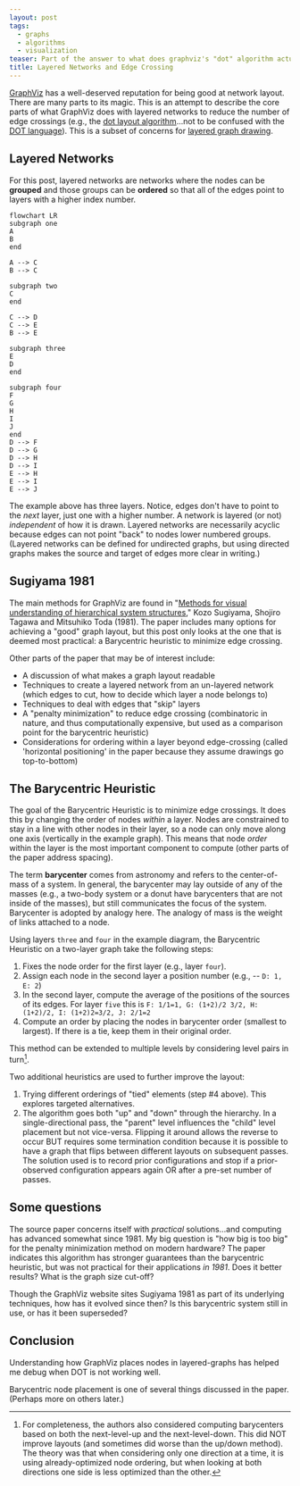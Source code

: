 ```yaml
---
layout: post
tags:
  - graphs
  - algorithms
  - visualization
teaser: Part of the answer to what does graphviz's "dot" algorithm actually do?
title: Layered Networks and Edge Crossing
---
```



[GraphViz](https://graphviz.org/) has a well-deserved reputation for being good at network layout.  There are many parts to its magic.  This is an attempt to describe the core parts of what GraphViz does with layered networks to reduce the number of edge crossings (e.g., the [dot layout algorithm](https://graphviz.org/docs/layouts/dot/)...not to be confused with the [DOT language](https://graphviz.org/doc/info/lang.html)).  This is a subset of concerns for [layered graph drawing](https://en.wikipedia.org/wiki/Layered_graph_drawing).

## Layered Networks
For this post, layered networks are networks where the nodes can be **grouped** and those groups can be **ordered** so that all of the edges point to layers with a higher index number. 

```mermaid
flowchart LR
subgraph one
A
B
end

A --> C
B --> C

subgraph two
C
end

C --> D
C --> E
B --> E

subgraph three
E
D
end

subgraph four
F
G
H
I
J
end
D --> F
D --> G
D --> H
D --> I
E --> H
E --> I
E --> J

```

The example above has three layers. Notice, edges don't have to point to the *next* layer, just one with a higher number.  A network is layered (or not) *independent* of how it is drawn. Layered networks are necessarily acyclic because edges can not point "back" to nodes lower numbered groups. (Layered networks can be defined for undirected graphs, but using directed graphs makes the source and target of edges more clear in writing.)

## Sugiyama 1981

The main methods for GraphViz are found in "[Methods for visual understanding of hierarchical system structures](https://ieeexplore.ieee.org/document/4308636)," Kozo Sugiyama, Shojiro Tagawa and Mitsuhiko Toda (1981).  The paper includes many options for achieving a "good" graph layout, but this post only looks at the one that is deemed most practical: a Barycentric heuristic to minimize edge crossing. 

Other parts of the paper that may be of interest include:
- A discussion of what makes a graph layout readable
- Techniques to create a layered network from an un-layered network (which edges to cut, how to decide which layer a node belongs to)
- Techniques to deal with edges that "skip" layers
- A "penalty minimization" to reduce edge crossing (combinatoric in nature, and thus computationally expensive, but used as a comparison point for the barycentric heuristic)
- Considerations for ordering within a layer beyond edge-crossing (called 'horizontal positioning' in the paper because they assume drawings go top-to-bottom)



## The Barycentric Heuristic

The goal of the Barycentric Heuristic is to minimize edge crossings.  It does this by changing the order of nodes *within* a layer. Nodes are constrained to stay in a line with other nodes in their layer, so a node can only move along one axis (vertically in the example graph).   This means that node *order* within the layer is the most important component to compute (other parts of the paper address spacing).

The term **barycenter** comes from astronomy and refers to the center-of-mass of a system. In general, the barycenter may lay outside of any of the masses (e.g., a two-body system or a donut have barycenters that are not inside of the masses), but still communicates the focus of the system.  Barycenter is adopted by analogy here.  The analogy of mass is the weight of links attached to a node.

Using layers `three` and `four` in the example diagram, the Barycentric Heuristic on a two-layer graph take the following steps:
1. Fixes the node order for the first layer (e.g., layer `four`).
2. Assign each node in the second layer a position number (e.g., -- `D: 1, E: 2`)
3. In the second layer, compute the average of the positions of the sources of its edges.  For layer `five` this is `F: 1/1=1, G: (1+2)/2 3/2, H: (1+2)/2, I: (1+2)2=3/2, J: 2/1=2`
4. Compute an order by placing the nodes in barycenter order (smallest to largest).  If there is a tie, keep them in their original order.

This method can be extended to multiple levels by considering level pairs in turn[^1].

Two additional heuristics are used to further improve the layout:
1. Trying different orderings of "tied" elements (step #4 above).  This explores targeted alternatives.
2. The algorithm goes both "up" and "down" through the hierarchy.  In a single-directional pass, the "parent" level influences the "child" level placement but not vice-versa.  Flipping it around allows the reverse to occur BUT requires some termination condition because it is possible to have a graph that flips between different layouts on subsequent passes.  The solution used is to record prior configurations and stop if a prior-observed configuration appears again OR after a pre-set number of passes.

[^1]: For completeness, the authors also considered computing barycenters based on both the next-level-up and the next-level-down.  This did NOT improve layouts (and sometimes did worse than the up/down method).  The theory was that when considering only one direction at a time, it is using already-optimized node ordering, but when looking at both directions one side is less optimized than the other.

## Some questions

The source paper concerns itself with *practical* solutions...and computing has advanced somewhat since 1981.  My big question is "how big is too big" for the penalty minimization method on modern hardware?  The paper indicates this algorithm has stronger guarantees than the barycentric heuristic, but was not practical for their applications *in 1981*.  Does it better results?  What is the graph size cut-off?

Though the GraphViz website sites Sugiyama 1981 as part of its underlying techniques, how has it evolved since then? Is this barycentric system still in use, or has it been superseded?

## Conclusion

Understanding how GraphViz places nodes in layered-graphs has helped me debug when DOT is not working well.  

Barycentric node placement is one of several things discussed in the paper. (Perhaps more on others later.)


